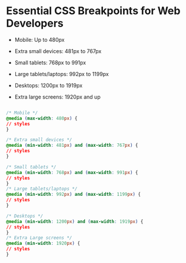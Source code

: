 # Essential CSS Breakpoints for Web Developers

- Mobile: Up to 480px

- Extra small devices: 481px to 767px

- Small tablets: 768px to 991px

- Large tablets/laptops: 992px to 1199px

- Desktops: 1200px to 1919px

- Extra large screens: 1920px and up

```css

/* Mobile */
@media (max-width: 480px) {
// styles
}

/* Extra small devices */
@media (min-width: 481px) and (max-width: 767px) {
// styles
}

/* Small tablets */
@media (min-width: 768px) and (max-width: 991px) {
// styles
}
/* Large tablets/laptops */
@media (min-width: 992px) and (max-width: 1199px) {
// styles
}

/* Desktops */
@media (min-width: 1200px) and (max-width: 1919px) {
// styles
}
/* Extra Large screens */
@media (min-width: 1920px) {
// styles
}

```
